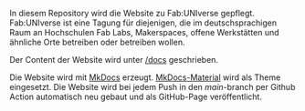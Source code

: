 In diesem Repository wird die Website zu Fab:UNIverse gepflegt. Fab:UNIverse ist eine Tagung für diejenigen, die im deutschsprachigen Raum an Hochschulen Fab Labs, Makerspaces, offene Werkstätten und ähnliche Orte betreiben oder betreiben wollen.  

Der Content der Website wird unter [/docs](https://github.com/oliverstickel/fabuniverse/tree/main/docs) geschrieben. 

Die Website wird mit [MkDocs](https://www.mkdocs.org/) erzeugt. [MkDocs-Material](https://squidfunk.github.io/mkdocs-material/) wird als Theme eingesetzt. Die Website wird bei jedem Push in den *main*-branch per Github Action automatisch neu gebaut und als GitHub-Page veröffentlicht. 
